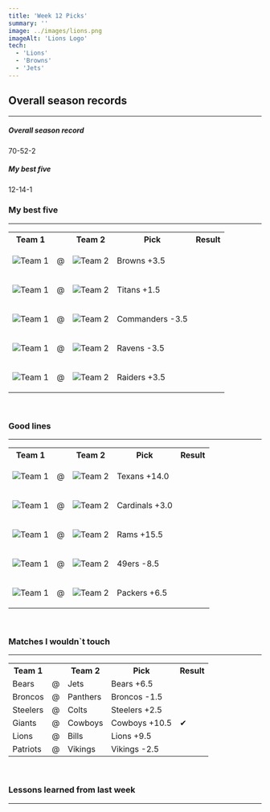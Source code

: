 ```yaml
---
title: 'Week 12 Picks'
summary: ''
image: ../images/lions.png
imageAlt: 'Lions Logo'
tech:
  - 'Lions'
  - 'Browns'
  - 'Jets'
---
```


## Overall season records

---

<h5> Overall season record </h5>
70-52-2

<h5> My best five </h5>
12-14-1

### My best five

---

<table class="picks_table">
    <tr>
        <th>Team 1</th>
        <th></th>
        <th>Team 2</th>
        <th>Pick</th>
        <th>Result</th>
    </tr> 
    <tr>
        <td><img src="/images/buccaneers.png"  alt="Team 1"></td>
        <td>@</td>
        <td><img src="/images/browns.png"  alt="Team 2"></td>
        <td><p>Browns +3.5</p></td>
        <td></td>
    </tr>
    <tr>
        <td><img src="/images/bengals.png"  alt="Team 1"></td>
        <td>@</td>
        <td><img src="/images/titans.png"  alt="Team 2"></td>
        <td><p>Titans +1.5</p></td>
        <td></td>
    </tr> 
    <tr>
        <td><img src="/images/falcons.png"  alt="Team 1"></td>
        <td>@</td>
        <td><img src="/images/wft.png"  alt="Team 2"></td>
        <td><p>Commanders -3.5</p></td>
        <td></td>
    </tr> 
    <tr>
        <td><img src="/images/ravens.png"  alt="Team 1"></td>
        <td>@</td>
        <td><img src="/images/jaguars.png"  alt="Team 2"></td>
        <td><p>Ravens -3.5</p></td>
        <td></td>
    </tr> 
    <tr>
        <td><img src="/images/raiders.png"  alt="Team 1"></td>
        <td>@</td>
        <td><img src="/images/seahawks.png"  alt="Team 2"></td>
        <td><p>Raiders +3.5</p></td>
        <td></td>
    </tr>
</table>
<br />

### Good lines

---

<table class="picks_table">
    <tr>
        <th>Team 1</th>
        <th></th>
        <th>Team 2</th>
        <th>Pick</th>
        <th>Result</th>
    </tr> 
    <tr>
        <td><img src="/images/texans.png"  alt="Team 1"></td>
        <td>@</td>
        <td><img src="/images/dolphins.png"  alt="Team 2"></td>
        <td><p>Texans +14.0</p></td>
        <td></td>
    </tr>
    <tr>
        <td><img src="/images/chargers.png"  alt="Team 1"></td>
        <td>@</td>
        <td><img src="/images/cardinals.png"  alt="Team 2"></td>
        <td><p>Cardinals +3.0</p></td>
        <td></td>
    </tr>
    <tr>
        <td><img src="/images/rams.png"  alt="Team 1"></td>
        <td>@</td>
        <td><img src="/images/chiefs.png"  alt="Team 2"></td>
        <td><p>Rams +15.5</p></td>
        <td></td>
    </tr> 
    <tr>
        <td><img src="/images/saints.png"  alt="Team 1" ></td>
        <td>@</td>
        <td><img src="/images/49ers.png"  alt="Team 2" ></td>
        <td><p>49ers -8.5</p></td>
        <td></td>
    </tr>
    <tr>
        <td><img src="/images/packers.png"  alt="Team 1" ></td>
        <td>@</td>
        <td><img src="/images/eagles.png"  alt="Team 2" ></td>
        <td><p>Packers +6.5</p></td>
        <td></td>
    </tr>
</table>
<br />

### Matches I wouldn`t touch

---

<table class="picks_table">
    <tr>
        <th>Team 1</th>
        <th></th>
        <th>Team 2</th>
        <th>Pick</th>
        <th>Result</th>
    </tr> 
    <tr>
        <td>Bears</td><td>@</td><td>Jets</td>
        <td>Bears +6.5</td><td></td>
    </tr>
    <tr>
        <td>Broncos</td><td>@</td><td>Panthers</td>
        <td>Broncos -1.5</td><td></td>
    </tr> 
    <tr>
        <td>Steelers</td><td>@</td><td>Colts</td>
        <td>Steelers +2.5</td><td></td>
    </tr> 
    <tr>
        <td>Giants</td><td>@</td><td>Cowboys</td>
        <td>Cowboys +10.5</td><td>✔</td>
    </tr> 
    <tr>
        <td>Lions</td><td>@</td><td>Bills</td>
        <td>Lions +9.5</td><td></td>
    </tr> 
    <tr>
        <td>Patriots</td><td>@</td><td>Vikings</td>
        <td>Vikings -2.5</td><td></td>
    </tr> 
</table>
<br />

### Lessons learned from last week

---
